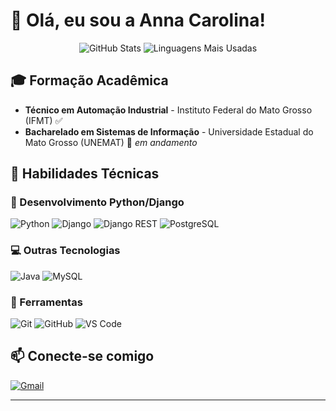# 👋 Olá, eu sou a Anna Carolina!

<div align="center">
  
  ![GitHub Stats](https://github-readme-stats.vercel.app/api?username=seu-usuario&show_icons=true&theme=radical)
  ![Linguagens Mais Usadas](https://github-readme-stats.vercel.app/api/top-langs/?username=seu-usuario&layout=compact&theme=radical)

</div>

## 🎓 Formação Acadêmica

- **Técnico em Automação Industrial** - Instituto Federal do Mato Grosso (IFMT) ✅
- **Bacharelado em Sistemas de Informação** - Universidade Estadual do Mato Grosso (UNEMAT) 🎯 *em andamento*

## 💼 Habilidades Técnicas

### 🐍 Desenvolvimento Python/Django
![Python](https://img.shields.io/badge/Python-3776AB?style=for-the-badge&logo=python&logoColor=white)
![Django](https://img.shields.io/badge/Django-092E20?style=for-the-badge&logo=django&logoColor=white)
![Django REST](https://img.shields.io/badge/Django%20REST-ff1709?style=for-the-badge&logo=django&logoColor=white)
![PostgreSQL](https://img.shields.io/badge/PostgreSQL-316192?style=for-the-badge&logo=postgresql&logoColor=white)

### 💻 Outras Tecnologias
![Java](https://img.shields.io/badge/Java-ED8B00?style=for-the-badge&logo=java&logoColor=white)
![MySQL](https://img.shields.io/badge/MySQL-005C84?style=for-the-badge&logo=mysql&logoColor=white)

### 🔧 Ferramentas
![Git](https://img.shields.io/badge/Git-F05032?style=for-the-badge&logo=git&logoColor=white)
![GitHub](https://img.shields.io/badge/GitHub-100000?style=for-the-badge&logo=github&logoColor=white)
![VS Code](https://img.shields.io/badge/VS_Code-007ACC?style=for-the-badge&logo=visual-studio-code&logoColor=white)


## 📫 Conecte-se comigo

[![Gmail](https://img.shields.io/badge/Gmail-D14836?style=for-the-badge&logo=gmail&logoColor=white)](mailto:anna.neves@unemat.br)

---





